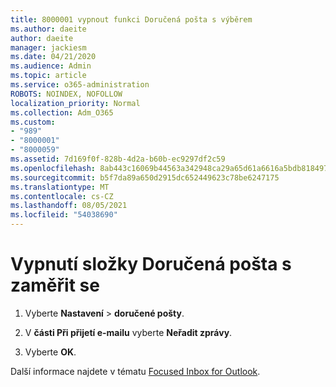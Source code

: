 ```yaml
---
title: 8000001 vypnout funkci Doručená pošta s výběrem
ms.author: daeite
author: daeite
manager: jackiesm
ms.date: 04/21/2020
ms.audience: Admin
ms.topic: article
ms.service: o365-administration
ROBOTS: NOINDEX, NOFOLLOW
localization_priority: Normal
ms.collection: Adm_O365
ms.custom:
- "989"
- "8000001"
- "8000059"
ms.assetid: 7d169f0f-828b-4d2a-b60b-ec9297df2c59
ms.openlocfilehash: 8ab443c16069b44563a342948ca29a65d61a6616a5bdb8184978e70191eebcbc
ms.sourcegitcommit: b5f7da89a650d2915dc652449623c78be6247175
ms.translationtype: MT
ms.contentlocale: cs-CZ
ms.lasthandoff: 08/05/2021
ms.locfileid: "54038690"
---
```

# <a name="turn-off-focused-inbox"></a>Vypnutí složky Doručená pošta s zaměřit se

1. Vyberte **Nastavení** \> **doručené pošty**.  

2. V **části Při přijetí e-mailu** vyberte **Neřadit zprávy**.

3. Vyberte **OK**.

Další informace najdete v tématu [Focused Inbox for Outlook](https://support.office.com/article/f445ad7f-02f4-4294-a82e-71d8964e3978?wt.mc_id=Office_Outlook_com_Alchemy).
